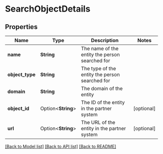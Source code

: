 # SearchObjectDetails

## Properties

Name | Type | Description | Notes
------------ | ------------- | ------------- | -------------
**name** | **String** | The name of the entity the person searched for | 
**object_type** | **String** | The type of the entity the person searched for | 
**domain** | **String** | The domain of the entity | 
**object_id** | Option<**String**> | The ID of the entity in the partner system | [optional]
**url** | Option<**String**> | The URL of the entity in the partner system | [optional]

[[Back to Model list]](../README.md#documentation-for-models) [[Back to API list]](../README.md#documentation-for-api-endpoints) [[Back to README]](../README.md)



